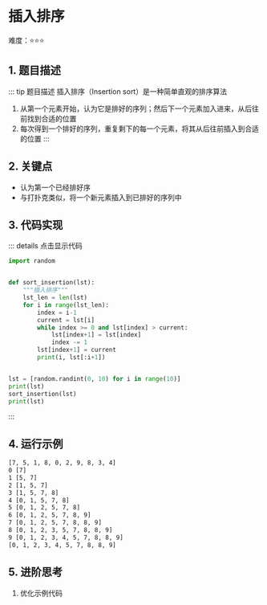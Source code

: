 # 插入排序

难度：:star::star::star:

## 1. 题目描述
::: tip 题目描述
插入排序（Insertion sort）是一种简单直观的排序算法
1. 从第一个元素开始，认为它是排好的序列；然后下一个元素加入进来，从后往前找到合适的位置
2. 每次得到一个排好的序列，重复剩下的每一个元素，将其从后往前插入到合适的位置
:::

## 2. 关键点
- 认为第一个已经排好序
- 与打扑克类似，将一个新元素插入到已排好的序列中


## 3. 代码实现
::: details 点击显示代码
```python
import random


def sort_insertion(lst):
    """插入排序"""
    lst_len = len(lst)
    for i in range(lst_len):
        index = i-1
        current = lst[i]
        while index >= 0 and lst[index] > current:
            lst[index+1] = lst[index]
            index -= 1
        lst[index+1] = current
        print(i, lst[:i+1])


lst = [random.randint(0, 10) for i in range(10)]
print(lst)
sort_insertion(lst)
print(lst)
```
:::

## 4. 运行示例
```txt
[7, 5, 1, 8, 0, 2, 9, 8, 3, 4]
0 [7]
1 [5, 7]
2 [1, 5, 7]
3 [1, 5, 7, 8]
4 [0, 1, 5, 7, 8]
5 [0, 1, 2, 5, 7, 8]
6 [0, 1, 2, 5, 7, 8, 9]
7 [0, 1, 2, 5, 7, 8, 8, 9]
8 [0, 1, 2, 3, 5, 7, 8, 8, 9]
9 [0, 1, 2, 3, 4, 5, 7, 8, 8, 9]
[0, 1, 2, 3, 4, 5, 7, 8, 8, 9]
```

## 5. 进阶思考
1. 优化示例代码
